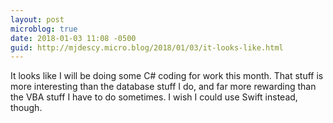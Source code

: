 ```yaml
---
layout: post
microblog: true
date: 2018-01-03 11:08 -0500
guid: http://mjdescy.micro.blog/2018/01/03/it-looks-like.html
---
```

It looks like I will be doing some C# coding for work this month. That stuff is more interesting than the database stuff I do, and far more rewarding than the VBA stuff I have to do sometimes. I wish I could use Swift instead, though.

